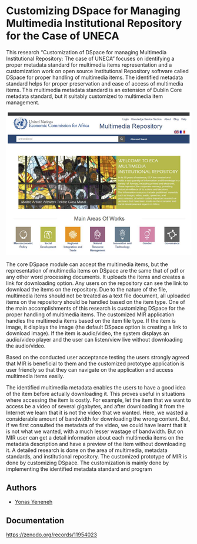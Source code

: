 
# Customizing DSpace for Managing Multimedia Institutional Repository for the Case of UNECA

This research “Customization of DSpace for managing Multimedia Institutional Repository: The case of UNECA” focuses on identifying a proper metadata standard for multimedia items representation and a customization work on open source Institutional Repository software called DSpace for proper handling of multimedia items. The identified metadata standard helps for proper preservation and ease of access of multimedia items. This multimedia metadata standard is an extension of Dublin Core metadata standard, but it suitably customized to multimedia item management.


![Logo](https://raw.githubusercontent.com/sanoylab/Customizing-DSpace-for-Managing-Multimedia-Institutional-Repository/master/screenshot.png)

The core DSpace module can accept the multimedia items, but the representation of multimedia items on DSpace are the same that of pdf or any other word processing documents. It uploads the items and creates a link for downloading option. Any users on the repository can see the link to download the items on the repository. Due to the nature of the file, multimedia items should not be treated as a text file document, all uploaded items on the repository should be handled based on the item type. One of the main accomplishments of this research is customizing DSpace for the proper handling of multimedia items. The customized MIR application handles the multimedia items based on the item file type. If the item is image, it displays the image (the default DSpace option is creating a link to download image). If the item is audio/video, the system displays an audio/video player and the user can listen/view live without downloading the audio/video.

Based on the conducted user acceptance testing the users strongly agreed that MIR is beneficial to them and the customized prototype application is user friendly so that they can navigate on the application and access multimedia items easily.

The identified multimedia metadata enables the users to have a good idea of the item before actually downloading it. This proves useful in situations where accessing the item is costly. For example, let the item that we want to access be a video of several gigabytes, and after downloading it from the Internet we learn that it is not the video that we wanted. Here, we wasted a considerable amount of bandwidth for downloading the wrong content. But, if we first consulted the metadata of the video, we could have learnt that it is not what we wanted, with a much lesser wastage of bandwidth. But on MIR user can get a detail information about each multimedia items on the metadata description and have a preview of the item without downloading it. A detailed research is done on the area of multimedia, metadata standards, and institutional repository. The customized prototype of MIR is done by customizing DSpace. The customization is mainly done by implementing the identified metadata standard and program

## Authors

- [Yonas Yeneneh](https://www.github.com/sanoylab)


## Documentation



https://zenodo.org/records/11954023


